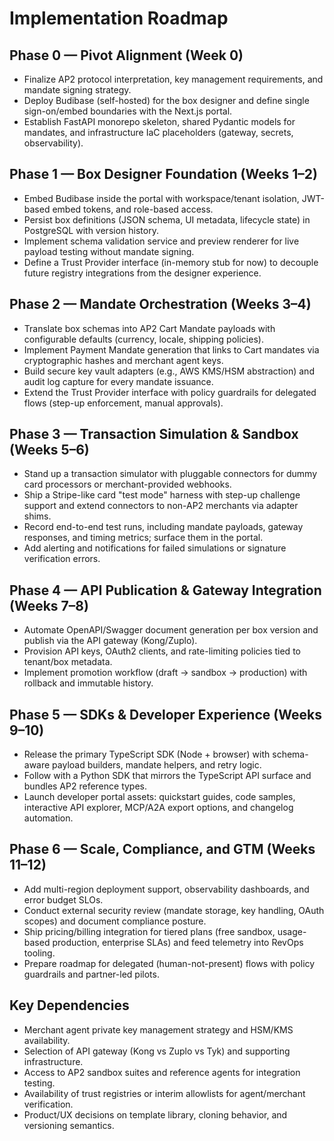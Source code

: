 # Implementation Roadmap

## Phase 0 — Pivot Alignment (Week 0)

- Finalize AP2 protocol interpretation, key management requirements, and mandate signing strategy.
- Deploy Budibase (self-hosted) for the box designer and define single sign-on/embed boundaries with the Next.js portal.
- Establish FastAPI monorepo skeleton, shared Pydantic models for mandates, and infrastructure IaC placeholders (gateway, secrets, observability).

## Phase 1 — Box Designer Foundation (Weeks 1–2)

- Embed Budibase inside the portal with workspace/tenant isolation, JWT-based embed tokens, and role-based access.
- Persist box definitions (JSON schema, UI metadata, lifecycle state) in PostgreSQL with version history.
- Implement schema validation service and preview renderer for live payload testing without mandate signing.
- Define a Trust Provider interface (in-memory stub for now) to decouple future registry integrations from the designer experience.

## Phase 2 — Mandate Orchestration (Weeks 3–4)

- Translate box schemas into AP2 Cart Mandate payloads with configurable defaults (currency, locale, shipping policies).
- Implement Payment Mandate generation that links to Cart mandates via cryptographic hashes and merchant agent keys.
- Build secure key vault adapters (e.g., AWS KMS/HSM abstraction) and audit log capture for every mandate issuance.
- Extend the Trust Provider interface with policy guardrails for delegated flows (step-up enforcement, manual approvals).

## Phase 3 — Transaction Simulation & Sandbox (Weeks 5–6)

- Stand up a transaction simulator with pluggable connectors for dummy card processors or merchant-provided webhooks.
- Ship a Stripe-like card "test mode" harness with step-up challenge support and extend connectors to non-AP2 merchants via adapter shims.
- Record end-to-end test runs, including mandate payloads, gateway responses, and timing metrics; surface them in the portal.
- Add alerting and notifications for failed simulations or signature verification errors.

## Phase 4 — API Publication & Gateway Integration (Weeks 7–8)

- Automate OpenAPI/Swagger document generation per box version and publish via the API gateway (Kong/Zuplo).
- Provision API keys, OAuth2 clients, and rate-limiting policies tied to tenant/box metadata.
- Implement promotion workflow (draft → sandbox → production) with rollback and immutable history.

## Phase 5 — SDKs & Developer Experience (Weeks 9–10)

- Release the primary TypeScript SDK (Node + browser) with schema-aware payload builders, mandate helpers, and retry logic.
- Follow with a Python SDK that mirrors the TypeScript API surface and bundles AP2 reference types.
- Launch developer portal assets: quickstart guides, code samples, interactive API explorer, MCP/A2A export options, and changelog automation.

## Phase 6 — Scale, Compliance, and GTM (Weeks 11–12)

- Add multi-region deployment support, observability dashboards, and error budget SLOs.
- Conduct external security review (mandate storage, key handling, OAuth scopes) and document compliance posture.
- Ship pricing/billing integration for tiered plans (free sandbox, usage-based production, enterprise SLAs) and feed telemetry into RevOps tooling.
- Prepare roadmap for delegated (human-not-present) flows with policy guardrails and partner-led pilots.

## Key Dependencies

- Merchant agent private key management strategy and HSM/KMS availability.
- Selection of API gateway (Kong vs Zuplo vs Tyk) and supporting infrastructure.
- Access to AP2 sandbox suites and reference agents for integration testing.
- Availability of trust registries or interim allowlists for agent/merchant verification.
- Product/UX decisions on template library, cloning behavior, and versioning semantics.
